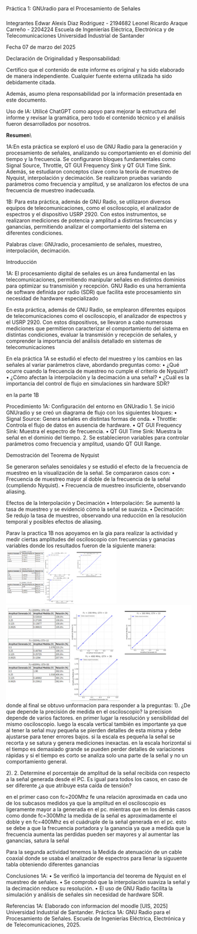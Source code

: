 Práctica 1: GNUradio para el Procesamiento de Señales
###
Integrantes
Edwar Alexis Diaz Rodriguez - 2194682
Leonel Ricardo Araque Carreño - 2204224
Escuela de Ingenierías Eléctrica, Electrónica y de Telecomunicaciones
Universidad Industrial de Santander

Fecha
07 de marzo del 2025

Declaración de Originalidad y Responsabilidad:

Certifico que el contenido de este informe es original y ha sido elaborado de manera independiente. Cualquier fuente externa utilizada ha sido debidamente citada.

Además, asumo plena responsabilidad por la información presentada en este documento.

Uso de IA: Utilicé ChatGPT como apoyo para mejorar la estructura del informe y revisar la gramática, pero todo el contenido técnico y el análisis fueron desarrollados por nosotros.

**Resumen**\

1A:En esta práctica se exploró el uso de GNU Radio para la generación y procesamiento de señales, analizando su comportamiento en el dominio del tiempo y la frecuencia. Se configuraron bloques 
fundamentales como Signal Source, Throttle, QT GUI Frequency Sink y QT GUI Time Sink. Además, se estudiaron conceptos clave como la teoría de muestreo de Nyquist, interpolación y decimación.
Se realizaron pruebas variando parámetros como frecuencia y amplitud, y se analizaron los efectos de una frecuencia de muestreo inadecuada.

1B: Para esta práctica, además de GNU Radio, se utilizaron diversos equipos de telecomunicaciones, como el osciloscopio, el analizador de espectros y el dispositivo USRP 2920. Con estos instrumentos,
se realizaron mediciones de potencia y amplitud a distintas frecuencias y ganancias, permitiendo analizar el comportamiento del sistema en diferentes condiciones.

Palabras clave: GNUradio, procesamiento de señales, muestreo, interpolación, decimación.




Introducción

1A: El procesamiento digital de señales es un área fundamental en las telecomunicaciones, permitiendo manipular señales en distintos dominios para optimizar su transmisión y recepción.
GNU Radio es una herramienta de software definida por radio (SDR) que facilita este procesamiento sin necesidad de hardware especializado

En esta práctica, además de GNU Radio, se emplearon diferentes equipos de telecomunicaciones como el osciloscopio, el analizador de espectros y el USRP 2920.
Con estos dispositivos, se llevaron a cabo numerosas mediciones que permitieron caracterizar el comportamiento del sistema en distintas condiciones,
evaluar la transmisión y recepción de señales, y comprender la importancia del análisis detallado en sistemas de telecomunicaciones

En ela práctica 1A se estudió el efecto del muestreo y los cambios en las señales al variar parámetros clave, abordando preguntas como:
	•	¿Qué ocurre cuando la frecuencia de muestreo no cumple el criterio de Nyquist?
	•	¿Cómo afectan la interpolación y la decimación a una señal?
	•	¿Cuál es la importancia del control de flujo en simulaciones sin hardware SDR?

en la parte 1B 

Procedimiento
1A: Configuración del entorno en GNUradio
	1.	Se inició GNUradio y se creó un diagrama de flujo con los siguientes bloques:
	•	Signal Source: Genera señales en distintas formas de onda.
	•	Throttle: Controla el flujo de datos en ausencia de hardware.
	•	QT GUI Frequency Sink: Muestra el espectro de frecuencia.
	•	QT GUI Time Sink: Muestra la señal en el dominio del tiempo.
	2.	Se establecieron variables para controlar parámetros como frecuencia y amplitud, usando QT GUI Range.

Demostración del Teorema de Nyquist

Se generaron señales senoidales y se estudió el efecto de la frecuencia de muestreo en la visualización de la señal. Se compararon casos con:
	•	Frecuencia de muestreo mayor al doble de la frecuencia de la señal (cumpliendo Nyquist).
	•	Frecuencia de muestreo insuficiente, observando aliasing.

Efectos de la Interpolación y Decimación
	•	Interpolación: Se aumentó la tasa de muestreo y se evidenció cómo la señal se suaviza.
	•	Decimación: Se redujo la tasa de muestreo, observando una reducción en la resolución temporal y posibles efectos de aliasing.


Parav la practica 1B nos apoyamos en la gia para realizar la actividad y medir ciertas amplitudes del osciloscopio con frecuencias y ganacias variables
donde los resultados fueron de la siguiente manera: 
<img src="Practica_1B/imagen_2025-03-06_181449587.png" alt="tabla1" width="300" height="150">
![tabla1](https://github.com/leo09p/GNURADIO_LABCOMUIS_2025_1_B1A_G4/blob/main/PRACTICA%201/practica_1B/imagen_2025-03-06_181449587.png)
donde al final se obtuvo unformacion para responder a la preguntas:
1). ¿De que depende la precisión de medida en el osciloscopio?
la precision depende de varios factores. en primer lugar la resolución y sensibilidad del mismo osciloscopio. luego la escala vertical también es importante
ya que al tener la señal muy pequeña se pierden detalles de esta misma y debe ajustarse para tener errores bajos. si la escala es pequeña la señal se recorta
y se satura y genera mediciones inexactas. en la escala horizontal si el tiempo es demasiado grande se pueden perder detalles de variaciones rápidas y si
el tiempo es corto se analiza solo una parte de la señal y no un comportamiento general.

2). 2. Determine el porcentaje de amplitud de la señal recibida con respecto a la señal generada desde el PC. Es igual para todos los casos, en caso de ser diferente
¿a que atribuye esta caída de tensión?

 en el primer caso con fc=200Mhz fe una relación aproximada en cada uno de los subcasos medidos ya que la amplitud en el osciloscopio es ligeramente mayor a la
generada en el pc. mientras que en los demás casos como donde fc=300Mhz la medida de la señal es aproximadamente el doble y en fc=400Mhz es el cuádruple de la
señal generada en el pc. esto se debe a que la frecuencia portadora y la ganancia ya que a medida que la frecuencia aumenta las perdidas pueden ser mayores y 
al aumentar las ganancias, satura la señal

Para la segunda actividad tenemos la Medida de atenuación de un cable coaxial donde se usaba el analizador de espectros para llenar la siguuente tabla obteniendo 
diferentes ganancias 


Conclusiones
1A:
	•	Se verificó la importancia del teorema de Nyquist en el muestreo de señales.
	•	Se comprobó que la interpolación suaviza la señal y la decimación reduce su resolución.
	•	El uso de GNU Radio facilita la simulación y análisis de señales sin necesidad de hardware SDR.


Referencias
1A: Elaborado con informacion del moodle [UIS, 2025] Universidad Industrial de Santander. Práctica 1A: GNU Radio para el Procesamiento de Señales. Escuela de Ingenierías Eléctrica, Electrónica y de Telecomunicaciones, 2025.
